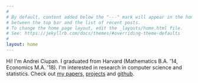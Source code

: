 ```yaml
---
#
# By default, content added below the "---" mark will appear in the home page
# between the top bar and the list of recent posts.
# To change the home page layout, edit the _layouts/home.html file.
# See: https://jekyllrb.com/docs/themes/#overriding-theme-defaults
#
layout: home
---
```

Hi! I'm Andrei Ciupan. I graduated from Harvard (Mathematics B.A. '14, Economics M.A. '18). I'm interested in research in computer science and statistics. Check out [my papers](/papers/), [projects](https://colab.research.google.com/drive/1jGlpdfU542vuV1kfDjAer07wom8BMl5R#scrollTo=IFIBSFUv1vi_) and [github](https://github.com/aciupan).
